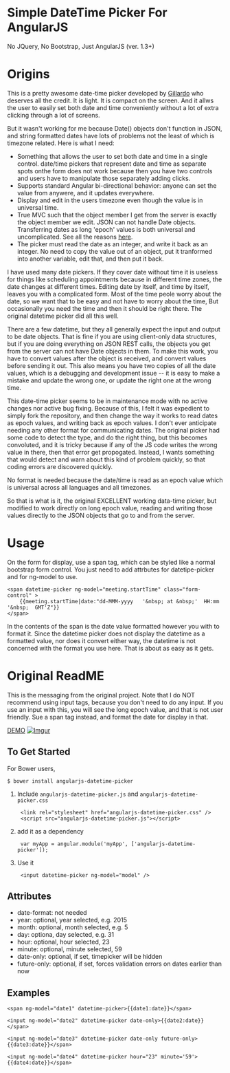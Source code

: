 Simple DateTime Picker For AngularJS
===================================

No JQuery, No Bootstrap, Just AngularJS (ver. 1.3+)

# Origins

This is a pretty awesome date-time picker developed by [Gillardo](https://github.com/Gillardo/bootstrap-ui-datetime-picker) who deserves all the credit.  It is light.  It is compact on the screen.  And it allws the user to easily set both date and time conveniently without a lot of extra clicking through a lot of screens.

But it wasn't working for me because Date() objects don't function in JSON, and string formatted dates have lots of problems not the least of which is timezone related.  Here is what I need:

* Something that allows the user to set both date and time in a single control.  date/time pickers that represent date and time as separate spots onthe form does not work because then you have two controls and users have to manipulate those separately adding clicks.
* Supports standard Angular bi-directional behavior: anyone can set the value from anywere, and it updates everywhere.
* Display and edit in the users timezone even though the value is in universal time.
* True MVC such that the object member I get from the server is exactly the object member we edit.  JSON can not handle Date objects.  Transferring dates as long 'epoch' values is both universal and uncomplicated.  See all the reasons [here](https://agiletribe.wordpress.com/2015/06/10/jsonrest-api-handling-dates/).
* The picker must read the date as an integer, and write it back as an integer.  No need to copy the value out of an object, put it tranformed into another variable, edit that, and then put it back.

I have used many date pickers.  If they cover date without time it is useless for things like scheduling appointments because in different time zones, the date changes at different times.   Editing date by itself, and time by itself, leaves you with a complicated form.  Most of the time peole worry about the date, so we want that to be easy and not have to worry about the time, But occasionally you need the time and then it should be right there.   The original datetime picker did all this well.

There are a few datetime, but they all generally expect the input and output to be date objects.  That is fine if you are using client-only data structures, but if you are doing everything on JSON REST calls, the objects you get from the server can not have Date objects in them.   To make this work, you have to convert values after the object is received, and convert values before sending it out.  This also means you have two copies of all the date values, which is a debugging and development issue -- it is easy to make a mistake and update the wrong one, or update the right one at the wrong time.

This date-time picker seems to be in maintenance mode with no active changes nor active bug fixing.  Because of this, I felt it was expedient to simply fork the repository, and then change the way it works to read dates as epoch values, and writing back as epoch values. I don't ever anticipate needing any other format for communicating dates.  The original picker had some code to detect the type, and do the right thing, but this becomes convoluted, and it is tricky because if any of the JS code writes the wrong value in there, then that error get propogated.  Instead, I wants something that would detect and warn about this kind of problem quickly, so that coding errors are discovered quickly.

No format is needed because the date/time is read as an epoch value which is universal across all languages and all timezones. 

So that is what is it, the original EXCELLENT working data-time picker, but modified to work directly on long epoch value, reading and writing those values directly to the JSON objects that go to and from the server.

# Usage

On the form for display, use a span tag, which can be styled like a normal bootstrap form control.  You just need to add attrbutes for datetipe-picker and for ng-model to use.

    <span datetime-picker ng-model="meeting.startTime" class="form-control" >
        {{meeting.startTime|date:"dd-MMM-yyyy   '&nbsp; at &nbsp;'  HH:mm  '&nbsp;  GMT'Z"}}
    </span> 

In the contents of the span is the date value formatted however you with to format it.  Since the datetime picker does not display the datetime as a formatted value, nor does it convert either way, the datetime is not concerned with the format you use here. That is about as easy as it gets.

# Original ReadME

This is the messaging from the original project.  Note that I do NOT recommend using input tags, because you don't need to do any input.  If you use an input with this, you will see the long epoch value, and that is not user friendly.  Sue a span tag instead, and format the date for display in that.

[DEMO](https://rawgit.com/kineticsocial/angularjs-datetime-picker/master/index.html)
[![Imgur](http://i.imgur.com/UJfYMN6.png?1)](https://rawgit.com/kineticsocial/angularjs-datetime-picker/master/index.html)

To Get Started
--------------

For Bower users,

  `$ bower install angularjs-datetime-picker`

1. Include `angularjs-datetime-picker.js` and `angularjs-datetime-picker.css`

        <link rel="stylesheet" href="angularjs-datetime-picker.css" />
        <script src="angularjs-datetime-picker.js"></script>

2. add it as a dependency

        var myApp = angular.module('myApp', ['angularjs-datetime-picker']);

3. Use it

        <input datetime-picker ng-model="model" />

Attributes
------------

  -  date-format: not needed
  -  year: optional, year selected, e.g. 2015
  -  month: optional, month selected, e.g. 5
  -  day: optiona, day selected, e.g. 31
  -  hour: optional, hour selected, 23
  -  minute: optional, minute selected, 59
  -  date-only: optional, if set, timepicker will be hidden
  -  future-only: optional, if set, forces validation errors on dates earlier than now

Examples
--------

    <span ng-model="date1" datetime-picker>{{date1:date}}</span>

    <input ng-model="date2" datetime-picker date-only>{{date2:date}}</span>

    <input ng-model="date3" datetime-picker date-only future-only>{{date3:date}}</span>

    <input ng-model="date4" datetime-picker hour="23" minute='59'>{{date4:date}}</span>

